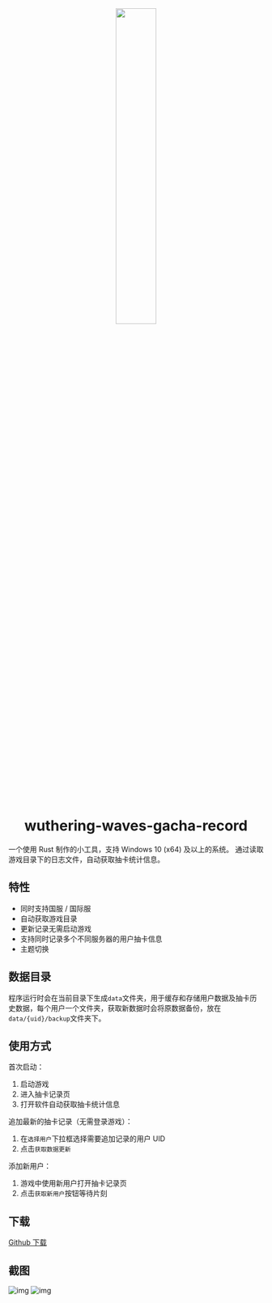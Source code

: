 <div align="center">
    <img width="40%" src="https://github.com/user-attachments/assets/81fdd5b1-53db-4941-9ca2-996a1d9be284" />

# wuthering-waves-gacha-record
</div>
一个使用 Rust 制作的小工具，支持 Windows 10 (x64) 及以上的系统。
通过读取游戏目录下的日志文件，自动获取抽卡统计信息。

## 特性
- 同时支持国服 / 国际服
- 自动获取游戏目录
- 更新记录无需启动游戏
- 支持同时记录多个不同服务器的用户抽卡信息
- 主题切换

## 数据目录
程序运行时会在当前目录下生成`data`文件夹，用于缓存和存储用户数据及抽卡历史数据，每个用户一个文件夹，获取新数据时会将原数据备份，放在`data/{uid}/backup`文件夹下。

## 使用方式
首次启动：
1. 启动游戏
2. 进入抽卡记录页
3. 打开软件自动获取抽卡统计信息

追加最新的抽卡记录（无需登录游戏）：
1. 在`选择用户`下拉框选择需要追加记录的用户 UID
2. 点击`获取数据更新`

添加新用户：
1. 游戏中使用新用户打开抽卡记录页
2. 点击`获取新用户`按钮等待片刻

## 下载
[Github 下载](https://github.com/ningnao/wuthering-waves-gacha-record/releases/tag/release)

## 截图
![img](https://github.com/user-attachments/assets/5a5a7dcc-8e9d-411a-99fa-6f1d76898365)
![img](https://github.com/user-attachments/assets/05d2081a-33cc-42f6-9fad-fd2b7f9d805d)